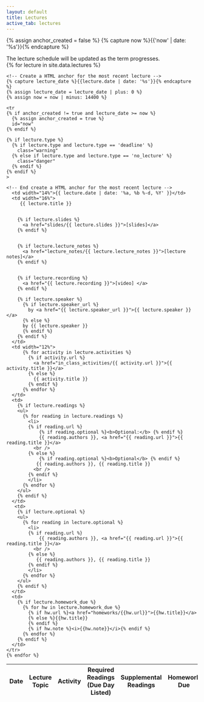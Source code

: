 ```yaml
---
layout: default
title: Lectures
active_tab: lectures
---
```



<!-- Create a HTML anchor for the most recent lecture -->
{% assign anchor_created = false %}
{% capture now %}{{'now' | date: '%s'}}{% endcapture %}
<!-- End create a HTML anchor for the most recent lecture -->

<!--
<div class="alert alert-info">
You can <a href="https://upenn.hosted.panopto.com/Panopto/Pages/Sessions/List.aspx?folderID=8b5f2734-0738-4f52-90f5-ab3c01236b7c">watch recordings of the lecture videos online</a>.
</div>
-->

<div class="alert alert-info">
The lecture schedule will be updated as the term progresses.
</div>

<table class="table table-striped">
  <thead>
    <tr>
      <th>Date</th> 
      <th>Lecture Topic</th>
      <th>Activity</th>
      <th>Required Readings (Due Day Listed)</th>
      <th>Supplemental Readings</th>
      <th>Homework Due</th>
    </tr>
  </thead>
  <tbody>
    {% for lecture in site.data.lectures %}

    <!-- Create a HTML anchor for the most recent lecture -->
    {% capture lecture_date %}{{lecture.date | date: '%s'}}{% endcapture %}
    {% assign lecture_date = lecture_date | plus: 0 %}
    {% assign now = now | minus: 14400 %}

    <tr
    {% if anchor_created != true and lecture_date >= now %}
      {% assign anchor_created = true %}
      id="now" 
    {% endif %}
    
    {% if lecture.type %}
      {% if lecture.type and lecture.type == 'deadline' %}
        class="warning"
      {% else if lecture.type and lecture.type == 'no_lecture' %}
        class="danger"
      {% endif %}
    {% endif %}
    >

    <!-- End create a HTML anchor for the most recent lecture -->
      <td width="14%">{{ lecture.date | date: '%a, %b %-d, %Y' }}</td>
      <td width="16%">
         {{ lecture.title }} 


        {% if lecture.slides %}
          <a href="slides/{{ lecture.slides }}">[slides]</a>
        {% endif %}


        {% if lecture.lecture_notes %}
          <a href="lecture_notes/{{ lecture.lecture_notes }}">[lecture notes]</a>
        {% endif %}


        {% if lecture.recording %}
          <a href="{{ lecture.recording }}">[video] </a>
        {% endif %}

	    {% if lecture.speaker %}
          {% if lecture.speaker_url %}
            by <a href="{{ lecture.speaker_url }}">{{ lecture.speaker }}</a> 
          {% else %} 
          by {{ lecture.speaker }}
          {% endif %}
	    {% endif %}
      </td>
      <td width="12%">
          {% for activity in lecture.activities %}
            {% if activity.url %}
              <a href="in_class_activities/{{ activity.url }}">{{ activity.title }}</a> 
            {% else %}
              {{ activity.title }}
            {% endif %}
          {% endfor %}
      </td>
      <td>
        {% if lecture.readings %} 
        <ul>
          {% for reading in lecture.readings %}
            <li>
            {% if reading.url %}
                {% if reading.optional %}<b>Optional:</b> {% endif %}
                {{ reading.authors }}, <a href="{{ reading.url }}">{{ reading.title }}</a> 
              <br />
            {% else %}
                {% if reading.optional %}<b>Optional</b> {% endif %}
               {{ reading.authors }}, {{ reading.title }} 
              <br />
            {% endif %}
            </li>
          {% endfor %}
        </ul>
        {% endif %}
      </td>
       <td>
        {% if lecture.optional %} 
        <ul>
          {% for reading in lecture.optional %}
            <li>
            {% if reading.url %}
                {{ reading.authors }}, <a href="{{ reading.url }}">{{ reading.title }}</a> 
              <br />
            {% else %}
               {{ reading.authors }}, {{ reading.title }} 
            {% endif %}
            </li>
          {% endfor %}
        </ul>
        {% endif %}
      </td>
      <td>
        {% if lecture.homework_due %} 
          {% for hw in lecture.homework_due %}
            {% if hw.url %}<a href="homeworks/{{hw.url}}">{{hw.title}}</a>
            {% else %}{{hw.title}} 
            {% endif %}
            {% if hw.note %}<i>{{hw.note}}</i>{% endif %}
          {% endfor %}
        {% endif %}
      </td>
    </tr>
    {% endfor %}
    
  </tbody>
</table>

